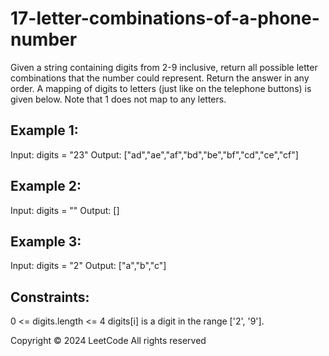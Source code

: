 # 17-letter-combinations-of-a-phone-number

Given a string containing digits from 2-9 inclusive, return all possible letter combinations that the number could represent. Return the answer in any order.
A mapping of digits to letters (just like on the telephone buttons) is given below. Note that 1 does not map to any letters.
  ## Example 1:
Input: digits = "23"
Output: ["ad","ae","af","bd","be","bf","cd","ce","cf"]
## Example 2:
Input: digits = ""
Output: []
## Example 3:
Input: digits = "2"
Output: ["a","b","c"]
  ## Constraints:
0 <= digits.length <= 4
digits[i] is a digit in the range ['2', '9'].

Copyright ©️ 2024 LeetCode All rights reserved